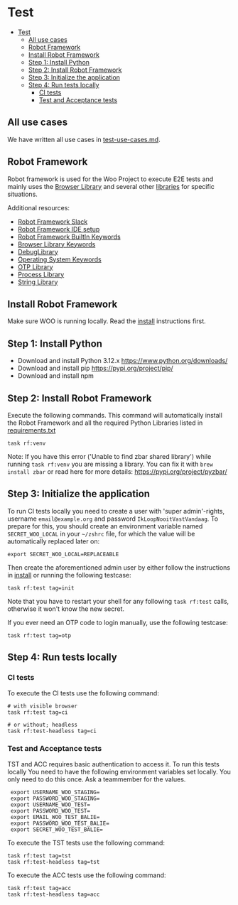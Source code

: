 # Test

- [Test](#test)
  - [All use cases](#all-use-cases)
  - [Robot Framework](#robot-framework)
  - [Install Robot Framework](#install-robot-framework)
  - [Step 1: Install Python](#step-1-install-python)
  - [Step 2: Install Robot Framework](#step-2-install-robot-framework)
  - [Step 3: Initialize the application](#step-3-initialize-the-application)
  - [Step 4: Run tests locally](#step-4-run-tests-locally)
    - [CI tests](#ci-tests)
    - [Test and Acceptance tests](#test-and-acceptance-tests)

## All use cases

We have written all use cases in [test-use-cases.md](test-use-cases.md).

## Robot Framework

Robot framework is used for the Woo Project to execute E2E tests and mainly uses the [Browser Library](https://robotframework-browser.org) and several other [libraries](../tests/robot_framework/Libraries.resource) for specific situations.

Additional resources:

- [Robot Framework Slack](https://rf-invite.herokuapp.com)
- [Robot Framework IDE setup](https://docs.robotframework.org/docs/getting_started/ide)
- [Robot Framework BuiltIn Keywords](https://robotframework.org/robotframework/latest/libraries/BuiltIn.html)
- [Browser Library Keywords](https://marketsquare.github.io/robotframework-browser/Browser.html)
- [DebugLibrary](https://github.com/xyb/robotframework-debuglibrary/)
- [Operating System Keywords](https://robotframework.org/robotframework/latest/libraries/OperatingSystem.html)
- [OTP Library](https://github.com/formulatedautomation/robotframework-otp?tab=readme-ov-file)
- [Process Library](https://robotframework.org/robotframework/latest/libraries/Process.html)
- [String Library](https://robotframework.org/robotframework/latest/libraries/String.html)

## Install Robot Framework

Make sure WOO is running locally. Read the [install](install.md) instructions first.

## Step 1: Install Python

- Download and install Python 3.12.x <https://www.python.org/downloads/>
- Download and install pip <https://pypi.org/project/pip/>
- Download and install npm

## Step 2: Install Robot Framework

Execute the following commands. This command will automatically install the Robot Framework and all the required Python Libraries listed in [requirements.txt](../tests/robot_framework/requirements.txt)

```shell
task rf:venv
```

Note: If you have this error ('Unable to find zbar shared library') while running `task rf:venv` you are missing a library. You can fix it with `brew install zbar` or read here for more details: https://pypi.org/project/pyzbar/

## Step 3: Initialize the application

To run CI tests locally you need to create a user with 'super admin'-rights, username `email@example.org` and password `IkLoopNooitVastVandaag`.
To prepare for this, you should create an environment variable named `SECRET_WOO_LOCAL` in your  `~/zshrc` file, for which the value will be automatically replaced later on:

```shell
export SECRET_WOO_LOCAL=REPLACEABLE
```

Then create the aforementioned admin user by either follow the instructions in [install](install.md) or running the following testcase:

```shell
task rf:test tag=init
```

Note that you have to restart your shell for any following `task rf:test` calls, otherwise it won't know the new secret.

If you ever need an OTP code to login manually, use the following testcase:

```shell
task rf:test tag=otp
```

## Step 4: Run tests locally

### CI tests

To execute the CI tests use the following command:

```shell
# with visible browser
task rf:test tag=ci

# or without; headless
task rf:test-headless tag=ci
```

### Test and Acceptance tests

TST and ACC requires basic authentication to access it. To run this tests locally You need to have the following environment variables set locally. You only need to do this once. Ask a teammember for the values.

```shell
 export USERNAME_WOO_STAGING=
 export PASSWORD_WOO_STAGING=
 export USERNAME_WOO_TEST=
 export PASSWORD_WOO_TEST=
 export EMAIL_WOO_TEST_BALIE=
 export PASSWORD_WOO_TEST_BALIE=
 export SECRET_WOO_TEST_BALIE=
```

To execute the TST tests use the following command:

```shell
task rf:test tag=tst
task rf:test-headless tag=tst
```

To execute the ACC tests use the following command:

```shell
task rf:test tag=acc
task rf:test-headless tag=acc
```
